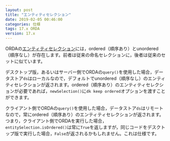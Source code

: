 ```yaml
---
layout: post
title: "エンティティセレクション"
date: 2019-02-05 00:46:00
categories: 仕様 
tags: 17.x ORDA
version: 17.x
---
```


ORDAの[エンティティセレクション](https://doc.4d.com/4Dv17/4D/17/Entity-selections.300-3767324.ja.html)には，ordered（順序あり）とunordered（順序なし）が存在します。前者は従来の命名セレクションに，後者は従来のセットに似ています。

デスクトップ版，あるいはサーバー側でORDAの``query()``を使用した場合，データストア``ds``はローカルなので，デフォルトでunordered（順序なし）のエンティティセレクションが返されます。ordered（順序あり）のエンティティセレクションが必要であれば，``newSelection()``に``dk keep ordered``オプションを渡すことができます。 

クライアント側でORDAの``query()``を使用した場合，データストア``ds``はリモートなので，常にordered（順序あり）のエンティティセレクションが返されます。つまり，クライアント側でORDAを実行した場合，``entitySelection.isOrdered()``は常に``True``を返しますが，同じコードをデスクトップ版で実行した場合，``False``が返されるかもしれません。これは仕様です。

